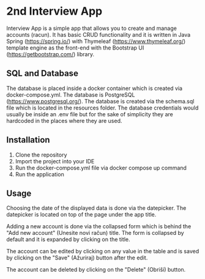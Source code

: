 2nd Interview App
=================
Interview App is a simple app that allows you to create and manage accounts (racun).
It has basic CRUD functionality and it is written in Java Spring (https://spring.io/) with Thymeleaf (https://www.thymeleaf.org/) template engine as the front-end with the Bootstrap UI (https://getbootstrap.com/) library.

## SQL and Database
The database is placed inside a docker container which is created via docker-compose.yml. The database is PostgreSQL (https://www.postgresql.org/). 
The database is created via the schema.sql file which is located in the resources folder.
The database credentials would usually be inside an .env file but for the sake of simplicity they are hardcoded in the places where they are used.


## Installation
1. Clone the repository
2. Import the project into your IDE
3. Run the docker-compose.yml file via docker compose up command
4. Run the application

## Usage
Choosing the date of the displayed data is done via the datepicker. The datepicker is located on top of the page under the app title.

Adding a new account is done via the collapsed form which is behind the "Add new account" (Unesite novi račun) title. The form is collapsed by default and it is expanded by clicking on the title.

The account can be edited by clicking on any value in the table and is saved by clicking on the "Save" (Ažuriraj) button after the edit.

The account can be deleted by clicking on the "Delete" (Obriši) button.